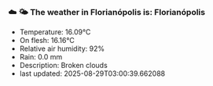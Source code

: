### ☁️ 🌤️  The weather in Florianópolis is: Florianópolis

- Temperature: 16.09°C
- On flesh: 16.16°C
- Relative air humidity: 92%
- Rain: 0.0 mm
- Description: Broken clouds
- last updated: 2025-08-29T03:00:39.662088
